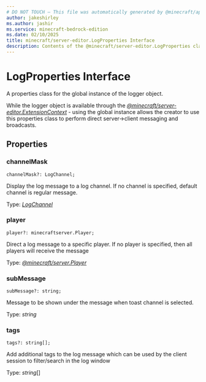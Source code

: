 ```yaml
---
# DO NOT TOUCH — This file was automatically generated by @minecraft/api-docs-generator, to report problems file an issue at https://github.com/Mojang/minecraft-scripting-libraries
author: jakeshirley
ms.author: jashir
ms.service: minecraft-bedrock-edition
ms.date: 02/10/2025
title: minecraft/server-editor.LogProperties Interface
description: Contents of the @minecraft/server-editor.LogProperties class.
---
```

# LogProperties Interface

A properties class for the global instance of the logger object.

While the logger object is available through the [*@minecraft/server-editor.ExtensionContext*](../../../scriptapi/minecraft/server-editor/ExtensionContext.md) - using the global instance allows the creator to use this properties class to perform direct server->client messaging and broadcasts.

## Properties

### **channelMask**
`channelMask?: LogChannel;`

Display the log message to a log channel. If no channel is specified, default channel is regular message.

Type: [*LogChannel*](LogChannel.md)

### **player**
`player?: minecraftserver.Player;`

Direct a log message to a specific player.  If no player is specified, then all players will receive the message

Type: [*@minecraft/server.Player*](../../../scriptapi/minecraft/server/Player.md)

### **subMessage**
`subMessage?: string;`

Message to be shown under the message when toast channel is selected.

Type: *string*

### **tags**
`tags?: string[];`

Add additional tags to the log message which can be used by the client session to filter/search in the log window

Type: *string*[]
